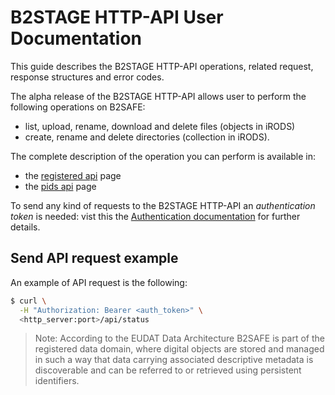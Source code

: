 
# B2STAGE HTTP-API User Documentation

This guide describes the B2STAGE HTTP-API operations, related request, response structures and error codes.

The alpha release of the B2STAGE HTTP-API allows user to perform the following operations on B2SAFE:
- list, upload, rename, download and delete files (objects in iRODS) 
- create, rename and delete directories (collection in iRODS).

The complete description of the operation you can perform is available in:
- the [registered api](registered.md) page
- the [pids api](pids.md) page

To send any kind of requests to the B2STAGE HTTP-API an *authentication token* is needed: vist this the [Authentication documentation](authentication.md) for further details.

## Send API request example
An example of API request is the following: 
```bash
$ curl \
  -H "Authorization: Bearer <auth_token>" \
  <http_server:port>/api/status 
```

>Note: According to the EUDAT Data Architecture B2SAFE is part of the registered data domain, where digital objects are stored and managed in such a way that data carrying associated descriptive metadata is discoverable and can be referred to or retrieved using persistent identifiers.

